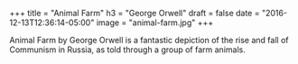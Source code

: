 +++
title = "Animal Farm"
h3 = "George Orwell"
draft = false
date = "2016-12-13T12:36:14-05:00"
image = "animal-farm.jpg"
+++

Animal Farm by George Orwell is a fantastic depiction of the rise and fall of Communism in Russia, as told through a group of farm animals.
